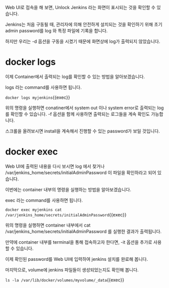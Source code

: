 Web UI로 접속을 해 보면, Unlock Jenkins 라는 화면이 표시되는 것을 확인할 수 있습니다.

Jenkins는 처음 구동될 때, 관리자에 의해 안전하게 설치되는 것을 확인하기 위해 초기 admin password를 log 와 특정 파일에 기록을 합니다.

하지만 우리는 -d 옵션을 구동을 시켰기 때문에 화면상에 log가 출력되지 않았습니다.

# docker logs

이제 Container에서 출력되는 log를 확인할 수 있는 방법을 알아보겠습니다.

logs 라는 command를 사용하면 됩니다.

`docker logs myjenkins`{{exec}}

위의 명령을 실행하면 conatiner에서 system out 이나 system error로 출력되는 log를 확인할 수 있습니다. -f 옵션을 함께 사용하면 출력되는 로그들을 계속 확인도 가능합니다.

스크롤을 올려보시면 install을 계속해서 진행할 수 있는 password가 보일 것입니다.

# docker exec

Web UI에 출력된 내용을 다시 보시면 log 에서 찾거나 /var/jenkins_home/secrets/initialAdminPassword 이 파일을 확인하라고 되어 있습니다.

이번에는 container 내부의 명령을 실행하는 방법을 알아보겠습니다.

exec 라는 command를 사용하면 됩니다.

`docker exec myjenkins cat /var/jenkins_home/secrets/initialAdminPassword`{{exec}}

위의 명령을 실행하면 container 내부에서 cat /var/jenkins_home/secrets/initialAdminPassword 를 실행한 결과가 출력됩니다.

만약에 container 내부를 terminal을 통해 접속하고자 한다면, -it 옵션을 추가로 사용할 수 있습니다.

이제 확인된 password를 Web UI에 입력하여 jenkins 설치를 완료해 봅니다.

마지막으로, volume에 jenkins 파일들이 생성되었는지도 확인해 봅니다.

`ls -la /var/lib/docker/volumes/myvolume/_data`{{exec}}
